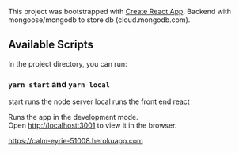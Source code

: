 This project was bootstrapped with [Create React App](https://github.com/facebook/create-react-app).
Backend with mongoose/mongodb to store db (cloud.mongodb.com).

## Available Scripts

In the project directory, you can run:

### `yarn start` and `yarn local` 

start runs the node server
local runs the front end react

Runs the app in the development mode.<br>
Open [http://localhost:3001](http://localhost:3001) to view it in the browser.

https://calm-eyrie-51008.herokuapp.com

